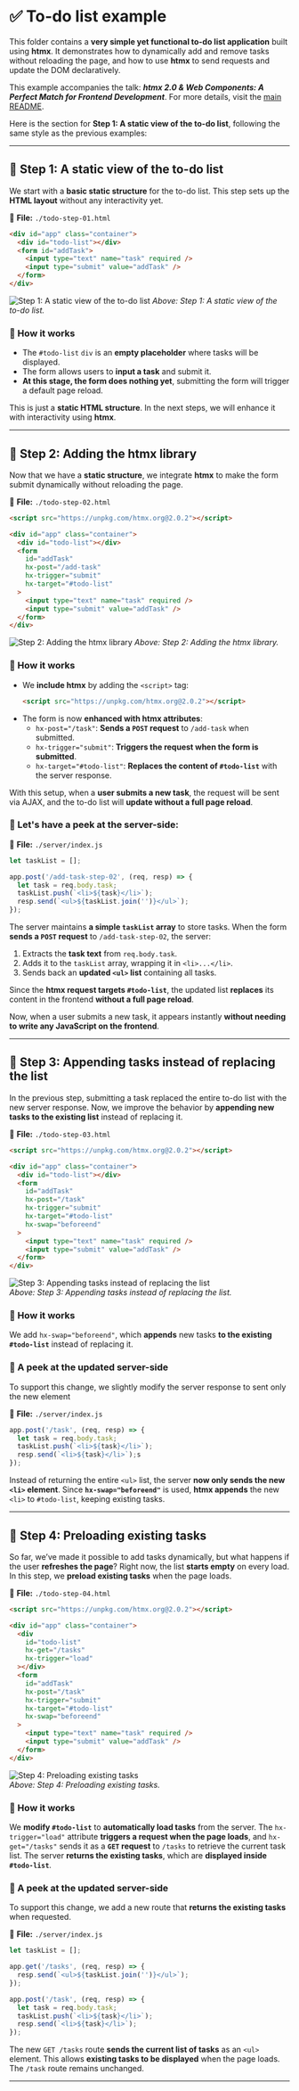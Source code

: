 # ✅ To-do list example

This folder contains a **very simple yet functional to-do list application** built using **htmx**. It demonstrates how to dynamically add and remove tasks without reloading the page, and how to use **htmx** to send requests and update the DOM declaratively.

This example accompanies the talk: **_htmx 2.0 & Web Components: A Perfect Match for Frontend Development_**. For more details, visit the [main README](../README.md).

Here is the section for **Step 1: A static view of the to-do list**, following the same style as the previous examples:

---

## 📌 Step 1: A static view of the to-do list

We start with a **basic static structure** for the to-do list. This step sets up the **HTML layout** without any interactivity yet.

📁 **File:** `./todo-step-01.html`
```html
<div id="app" class="container">
  <div id="todo-list"></div>
  <form id="addTask">
    <input type="text" name="task" required />
    <input type="submit" value="addTask" />
  </form>
</div>
```

![Step 1: A static view of the to-do list](../img/todo-step-01.jpg)
_Above: Step 1: A static view of the to-do list._

### 🔹 How it works

- The `#todo-list` `div` is an **empty placeholder** where tasks will be displayed.
- The form allows users to **input a task** and submit it.
- **At this stage, the form does nothing yet**, submitting the form will trigger a default page reload.

This is just a **static HTML structure**. In the next steps, we will enhance it with interactivity using **htmx**.

---

## 📌 Step 2: Adding the htmx library

Now that we have a **static structure**, we integrate **htmx** to make the form submit dynamically without reloading the page.

📁 **File:** `./todo-step-02.html`
```html
<script src="https://unpkg.com/htmx.org@2.0.2"></script>

<div id="app" class="container">
  <div id="todo-list"></div>
  <form
    id="addTask"
    hx-post="/add-task"
    hx-trigger="submit"
    hx-target="#todo-list"
  >
    <input type="text" name="task" required />
    <input type="submit" value="addTask" />
  </form>
</div>
```

![Step 2: Adding the htmx library](../img/todo-step-02.jpg)
_Above: Step 2: Adding the htmx library._


### 🔹 How it works

- We **include htmx** by adding the `<script>` tag:
  ```html
  <script src="https://unpkg.com/htmx.org@2.0.2"></script>
  ```
- The form is now **enhanced with htmx attributes**:
  - `hx-post="/task"`: **Sends a `POST` request** to `/add-task` when submitted.
  - `hx-trigger="submit"`: **Triggers the request when the form is submitted**.
  - `hx-target="#todo-list"`: **Replaces the content of `#todo-list`** with the server response.

With this setup, when a **user submits a new task**, the request will be sent via AJAX, and the to-do list will **update without a full page reload**.

### 🔧 Let's have a peek at the server-side:

📁 **File:** `./server/index.js`
```js
let taskList = [];

app.post('/add-task-step-02', (req, resp) => { 
  let task = req.body.task;
  taskList.push(`<li>${task}</li>`);  
  resp.send(`<ul>${taskList.join('')}</ul>`);
});
```

The server maintains **a simple `taskList` array** to store tasks. When the form **sends a `POST` request** to `/add-task-step-02`, the server:

  1. Extracts the **task text** from `req.body.task`.
  2. Adds it to the `taskList` array, wrapping it in `<li>...</li>`.
  3. Sends back an **updated `<ul>` list** containing all tasks.

Since the **htmx request targets `#todo-list`**, the updated list **replaces** its content in the frontend **without a full page reload**.

Now, when a user submits a new task, it appears instantly **without needing to write any JavaScript on the frontend**.

---

## 📌 Step 3: Appending tasks instead of replacing the list

In the previous step, submitting a task replaced the entire to-do list with the new server response. Now, we improve the behavior by **appending new tasks to the existing list** instead of replacing it.

📁 **File:** `./todo-step-03.html`
```html
<script src="https://unpkg.com/htmx.org@2.0.2"></script>

<div id="app" class="container">
  <div id="todo-list"></div>
  <form
    id="addTask"
    hx-post="/task"
    hx-trigger="submit"
    hx-target="#todo-list"
    hx-swap="beforeend"
  >
    <input type="text" name="task" required />
    <input type="submit" value="addTask" />
  </form>
</div>
```

![Step 3: Appending tasks instead of replacing the list](../img/todo-step-03.jpg)  
_Above: Step 3: Appending tasks instead of replacing the list._

### 🔹 How it works

We add `hx-swap="beforeend"`, which **appends** new tasks **to the existing `#todo-list`** instead of replacing it. 

### 🔧 A peek at the updated server-side

To support this change, we slightly modify the server response to sent only the new element

📁 **File:** `./server/index.js`
```js
app.post('/task', (req, resp) => { 
  let task = req.body.task;
  taskList.push(`<li>${task}</li>`);  
  resp.send(`<li>${task}</li>`);s
});

```
Instead of returning the entire `<ul>` list, the server **now only sends the new `<li>` element**.  Since **`hx-swap="beforeend"`** is used, **htmx appends** the new `<li>` to `#todo-list`, keeping existing tasks.

---

## 📌 Step 4: Preloading existing tasks

So far, we’ve made it possible to add tasks dynamically, but what happens if the user **refreshes the page**? Right now, the list **starts empty** on every load. In this step, we **preload existing tasks** when the page loads.

📁 **File:** `./todo-step-04.html`
```html
<script src="https://unpkg.com/htmx.org@2.0.2"></script>

<div id="app" class="container">
  <div 
    id="todo-list"
    hx-get="/tasks"
    hx-trigger="load"
  ></div>
  <form
    id="addTask"
    hx-post="/task"
    hx-trigger="submit"
    hx-target="#todo-list"
    hx-swap="beforeend"
  >
    <input type="text" name="task" required />
    <input type="submit" value="addTask" />
  </form>
</div>
```

![Step 4: Preloading existing tasks](../img/todo-step-04.jpg)  
_Above: Step 4: Preloading existing tasks._

### 🔹 How it works

We **modify `#todo-list`** to **automatically load tasks** from the server. The `hx-trigger="load"` attribute **triggers a request when the page loads**, and `hx-get="/tasks"` sends it as a **`GET` request** to `/tasks` to retrieve the current task list. The server **returns the existing tasks**, which are **displayed inside `#todo-list`**.

### 🔧 A peek at the updated server-side

To support this change, we add a new route that **returns the existing tasks** when requested.

📁 **File:** `./server/index.js`
```js
let taskList = [];

app.get('/tasks', (req, resp) => {
  resp.send(`<ul>${taskList.join('')}</ul>`);
});

app.post('/task', (req, resp) => { 
  let task = req.body.task;
  taskList.push(`<li>${task}</li>`);  
  resp.send(`<li>${task}</li>`);
});
```
The new `GET /tasks` route **sends the current list of tasks** as an `<ul>` element. This allows **existing tasks to be displayed** when the page loads. The `/task` route remains unchanged.

---